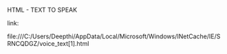 HTML - TEXT TO SPEAK


link:

file:///C:/Users/Deepthi/AppData/Local/Microsoft/Windows/INetCache/IE/SRNCQDGZ/voice_text[1].html

